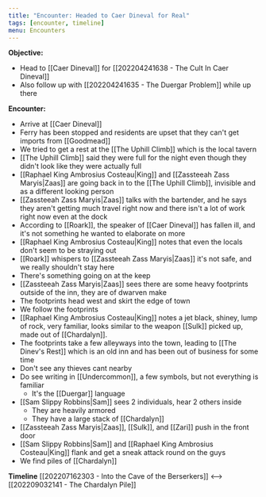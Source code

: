 ```yaml
---
title: "Encounter: Headed to Caer Dineval for Real"
tags: [encounter, timeline]
menu: Encounters
---
```

**Objective:** 

- Head to [[Caer Dineval]] for [[202204241638 - The Cult In Caer Dineval]]
- Also follow up with [[202204241635 - The Duergar Problem]] while up there

**Encounter:**

- Arrive at [[Caer Dineval]]
- Ferry has been stopped and residents are upset that they can't get imports from [[Goodmead]]
- We tried to get a rest at the [[The Uphill Climb]] which is the local tavern
- [[The Uphill Climb]] said they were full for the night even though they didn't look like they were actually full
- [[Raphael King Ambrosius Costeau|King]] and [[Zassteeah Zass Maryis|Zaas]] are going back in to the [[The Uphill Climb]], invisible and as a different looking person
- [[Zassteeah Zass Maryis|Zaas]] talks with the bartender, and he says they aren't getting much travel right now and there isn't a lot of work right now even at the dock
- According to [[Roark]], the speaker of [[Caer Dineval]] has fallen ill, and it's not something he wanted to elaborate on more
- [[Raphael King Ambrosius Costeau|King]] notes that even the locals don't seem to be straying out
- [[Roark]] whispers to [[Zassteeah Zass Maryis|Zaas]] it's not safe, and we really shouldn't stay here
- There's something going on at the keep
- [[Zassteeah Zass Maryis|Zaas]] sees there are some heavy footprints outside of the inn, they are of dwarven make
- The footprints head west and skirt the edge of town
- We follow the footprints
- [[Raphael King Ambrosius Costeau|King]] notes a jet black, shiney, lump of rock, very familiar, looks similar to the weapon [[Sulk]] picked up, made out of [[Chardalyn]].
- The footprints take a few alleyways into the town, leading to [[The Dinev's Rest]] which is an old inn and has been out of business for some time
- Don't see any thieves cant nearby
- Do see writing in [[Undercommon]], a few symbols, but not everything is familiar
	- It's the [[Duergar]] language
- [[Sam Slippy Robbins|Sam]] sees 2 individuals, hear 2 others inside
	- They are heavily armored
	- They have a large stack of [[Chardalyn]]
- [[Zassteeah Zass Maryis|Zaas]], [[Sulk]], and [[Zari]] push in the front door
- [[Sam Slippy Robbins|Sam]] and [[Raphael King Ambrosius Costeau|King]] flank and get a sneak attack round on the guys
- We find piles of [[Chardalyn]]

**Timeline**
[[202207162303 - Into the Cave of the Berserkers]] <--> [[202209032141 - The Chardalyn Pile]]